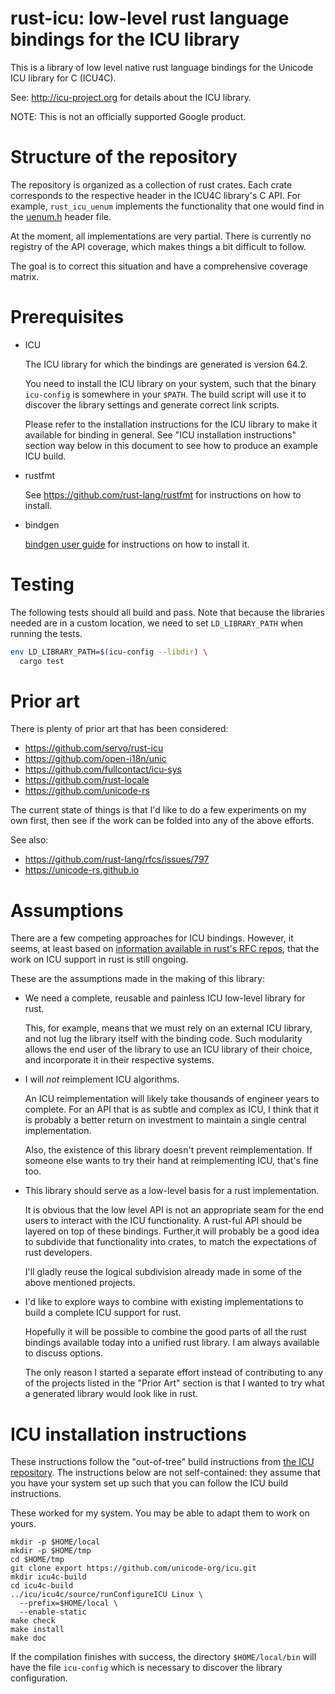 # rust-icu: low-level rust language bindings for the ICU library

This is a library of low level native rust language bindings for the Unicode
ICU library for C (ICU4C).

See: http://icu-project.org for details about the ICU library.

NOTE: This is not an officially supported Google product.

# Structure of the repository

The repository is organized as a collection of rust crates.  Each crate
corresponds to the respective header in the ICU4C library's C API.  For
example, `rust_icu_uenum` implements the functionality that one would find in
the [uenum.h](http://www.icu-project.org/apiref/icu4c/uenum_8h.html) header
file.

At the moment, all implementations are very partial.  There is currently no
registry of the API coverage, which makes things a bit difficult to follow.

The goal is to correct this situation and have a comprehensive coverage matrix.

# Prerequisites

* ICU

  The ICU library for which the bindings are generated is version 64.2.

  You need to install the ICU library on your system, such that the binary
  `icu-config` is somewhere in your `$PATH`.  The build script will use it to
  discover the library settings and generate correct link scripts.

  Please refer to the installation instructions for the ICU library to make it
  available for binding in general.  See "ICU installation instructions"
  section way below in this document to see how to produce an example ICU
  build.

* rustfmt

  See https://github.com/rust-lang/rustfmt for instructions on how to install.

* bindgen

  [bindgen user
  guide](https://rust-lang.github.io/rust-bindgen/command-line-usage.html) for
  instructions on how to install it.

# Testing

The following tests should all build and pass.  Note that because the libraries
needed are in a custom location, we need to set `LD_LIBRARY_PATH` when running
the tests.

```bash
env LD_LIBRARY_PATH=$(icu-config --libdir) \
  cargo test
```

# Prior art

There is plenty of prior art that has been considered:

* https://github.com/servo/rust-icu
* https://github.com/open-i18n/unic
* https://github.com/fullcontact/icu-sys
* https://github.com/rust-locale
* https://github.com/unicode-rs

The current state of things is that I'd like to do a few experiments on my own
first, then see if the work can be folded into any of the above efforts.

See also:

* https://github.com/rust-lang/rfcs/issues/797
* https://unicode-rs.github.io

# Assumptions

There are a few competing approaches for ICU bindings.  However, it seems, at
least based on [information available in rust's RFC
repos](https://github.com/rust-lang/rfcs/issues/797), that the work on ICU
support in rust is still ongoing.

These are the assumptions made in the making of this library:

* We need a complete, reusable and painless ICU low-level library for rust.

  This, for example, means that we must rely on an external ICU library, and not
  lug the library itself with the binding code.  Such modularity allows the end
  user of the library to use an ICU library of their choice, and incorporate it
  in their respective systems.

* I will *not* reimplement ICU algorithms.

  An ICU reimplementation will likely take thousands of engineer years to
  complete.  For an API that is as subtle and complex as ICU, I think that it
  is probably a better return on investment to maintain a single central
  implementation.

  Also, the existence of this library doesn't prevent reimplementation. If
  someone else wants to try their hand at reimplementing ICU, that's fine too.

* This library should serve as a low-level basis for a rust implementation.

  It is obvious that the low level API is not an appropriate seam for the end
  users to interact with the ICU functionality.  A rust-ful API should be
  layered on top of these bindings.  Further,it will probably be a good idea to
  subdivide that functionality into crates, to match the expectations of rust
  developers.

  I'll gladly reuse the logical subdivision already made in some of the above
  mentioned projects.

* I'd like to explore ways to combine with existing implementations to build a
  complete ICU support for rust.

  Hopefully it will be possible to combine the good parts of all the rust
  bindings available today into a unified rust library. I am always available to
  discuss options.

  The only reason I started a separate effort instead of contributing to any of
  the projects listed in the "Prior Art" section is that I wanted to try what
  a generated library would look like in rust.

# ICU installation instructions

These instructions follow the "out-of-tree" build instructions from [the ICU
repository](https://github.com/unicode-org/icu/blob/master/icu4c/readme.html).
The instructions below are not self-contained: they assume that you have your
system set up such that you can follow the ICU build instructions.

These worked for my system.  You may be able to adapt them to work on yours.

```
mkdir -p $HOME/local
mkdir -p $HOME/tmp
cd $HOME/tmp
git clone export https://github.com/unicode-org/icu.git
mkdir icu4c-build
cd icu4c-build
../icu/icu4c/source/runConfigureICU Linux \
  --prefix=$HOME/local \
  --enable-static
make check
make install
make doc
```

If the compilation finishes with success, the directory `$HOME/local/bin` will
have the file `icu-config` which is necessary to discover the library
configuration.

